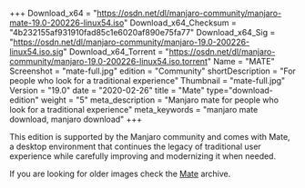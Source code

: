 +++
Download_x64 = "https://osdn.net/dl/manjaro-community/manjaro-mate-19.0-200226-linux54.iso"
Download_x64_Checksum = "4b232155af931910fad85c1e6020af890e75fa77"
Download_x64_Sig = "https://osdn.net/dl/manjaro-community/manjaro-19.0-200226-linux54.iso.sig"
Download_x64_Torrent = "https://osdn.net/dl/manjaro-community/manjaro-19.0-200226-linux54.iso.torrent"
Name = "MATE"
Screenshot = "mate-full.jpg"
edition = "Community"
shortDescription = "For people who look for a traditional experience"
Thumbnail = "mate-full.jpg"
Version = "19.0"
date = "2020-02-26"
title = "Mate"
type="download-edition"
weight = "5"
meta_description = "Manjaro mate for people who look for a traditional experience"
meta_keywords = "manjaro mate download, manjaro download"
+++

This edition is supported by the Manjaro community and comes with Mate, a desktop environment that continues the legacy of traditional user experience while carefully improving and modernizing it when needed.

If you are looking for older images check the [Mate](https://osdn.net/projects/manjaro-archive/storage/mate/) archive.


